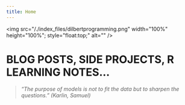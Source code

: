 ```yaml
---
title: Home
---
```

<img src="/./index_files/dilbertprogramming.png" width="100%" height="100%"; style="float:top;" alt="" />

# BLOG POSTS, SIDE PROJECTS, R LEARNING NOTES...
 
>_“The purpose of models is not to fit the data but to sharpen the questions.” (Karlin, Samuel)_

 

